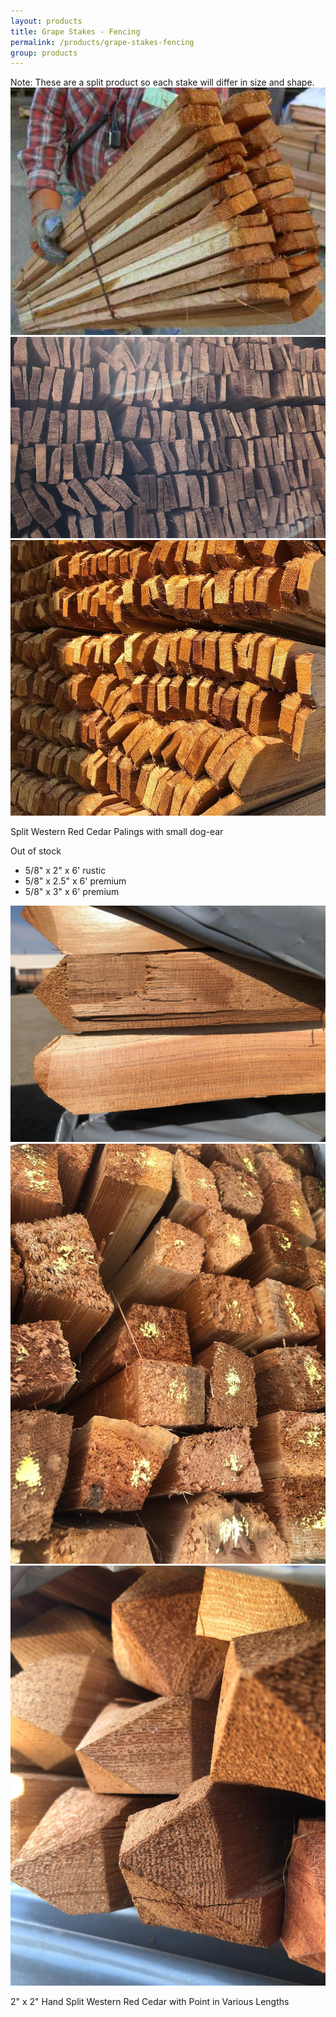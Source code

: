 ```yaml
---
layout: products
title: Grape Stakes - Fencing
permalink: /products/grape-stakes-fencing
group: products
---
```


<p>
    Note: These are a split product so each stake will differ
    in size and shape.
    <br />
    <a href='/images/2_5inchgrapestakes4.jpg' rel='lightbox'>
        <img src='/images/2_5inchgrapestakes4.jpg'
                alt='5/2 Inch Grape Stakes'
                class='h200' />
    </a>
    <a href='/images/grapestakePalings1.jpeg'
        rel='lightbox'>
        <img src='/images/grapestakePalings1.jpeg'
                alt='Split Western Red Cedar With Point'
                class='h200' />
    </a>
    <a href='/images/grapestakePalings2.jpeg'
            rel='lightbox'>
        <img src='/images/grapestakePalings2.jpeg'
                alt='Split Western Red Cedar With Point'
                class='h200' />
    </a>
    
</p>

<p>Split Western Red Cedar Palings with small dog-ear</p>
<p class="warning-text">Out of stock</p>
<ul class='products'>
    <li>5/8" x 2" x 6' rustic</li>
    <li>5/8" x 2.5" x 6' premium</li>
    <li>5/8" x 3" x 6' premium</li>
</ul>
<a href='/images/fencing-2022-1.jpeg'
        rel='lightbox'>
    <img src='/images/fencing-2022-1.jpeg'
            alt='Fencing'
            class='h200' />
</a>
<a href='/images/fencing-2022-2.jpeg' rel='lightbox'>
        <img src='/images/fencing-2022-2.jpeg'
                alt='Fencing'
                class='h200' />
    </a>
<a href='/images/fencing-2022-3.jpeg'
        rel='lightbox'>
    <img src='/images/fencing-2022-3.jpeg'
            alt='Fencing'
            class='h200' />
</a>


<p>
    2" x 2" Hand Split Western Red Cedar with Point in Various Lengths
</p>
